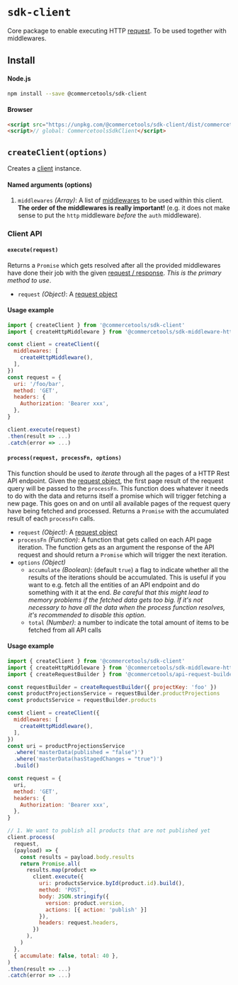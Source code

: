 # `sdk-client`
Core package to enable executing HTTP [request](/sdk/Glossary.md#clientrequest). To be used together with middlewares.

## Install

#### Node.js
```bash
npm install --save @commercetools/sdk-client
```

#### Browser
```html
<script src="https://unpkg.com/@commercetools/sdk-client/dist/commercetools-sdk-client.umd.min.js"></script>
<script>// global: CommercetoolsSdkClient</script>
```

## `createClient(options)`

Creates a [client](/sdk/Glossary.md#client) instance.

#### Named arguments (options)

1. `middlewares` *(Array)*: A list of [middlewares](/sdk/Middlewares.md) to be used within this client. **The order of the middlewares is really important!** (e.g. it does not make sense to put the `http` middleware *before* the `auth` middleware).

### Client API

#### `execute(request)`
Returns a `Promise` which gets resolved after all the provided middlewares have done their job with the given [request / response](/sdk/Middlewares.md). _This is the primary method to use_.

- `request` *(Object)*: A [request object](/sdk/Glossary.md#clientrequest)

#### Usage example

```js
import { createClient } from '@commercetools/sdk-client'
import { createHttpMiddleware } from '@commercetools/sdk-middleware-http'

const client = createClient({
  middlewares: [
    createHttpMiddleware(),
  ],
})
const request = {
  uri: '/foo/bar',
  method: 'GET',
  headers: {
    Authorization: 'Bearer xxx',
  },
}

client.execute(request)
.then(result => ...)
.catch(error => ...)
```


#### `process(request, processFn, options)`
This function should be used to _iterate_ through all the pages of a HTTP Rest API endpoint. Given the [request object](/sdk/Glossary.md#clientrequest), the first page result of the request query will be passed to the `processFn`. This function does whatever it needs to do with the data and returns itself a promise which will trigger fetching a new page. This goes on and on until all available pages of the request query have being fetched and processed.
Returns a `Promise` with the accumulated result of each `processFn` calls.

- `request` *(Object)*: A [request object](/sdk/Glossary.md#clientrequest)
- `processFn` *(Function)*: A function that gets called on each API page iteration. The function gets as an argument the response of the API request and should return a `Promise` which will trigger the next iteration.
- `options` *(Object)*
  - `accumulate` *(Boolean)*: (default `true`) a flag to indicate whether all the results of the iterations should be accumulated. This is useful if you want to e.g. fetch all the entities of an API endpoint and do something with it at the end. _Be careful that this might lead to memory problems if the fetched data gets too big. If it's not necessary to have all the data when the process function resolves, it's recommended to disable this option_.
  - `total` *(Number)*: a number to indicate the total amount of items to be fetched from all API calls

#### Usage example

```js
import { createClient } from '@commercetools/sdk-client'
import { createHttpMiddleware } from '@commercetools/sdk-middleware-http'
import { createRequestBuilder } from '@commercetools/api-request-builder'

const requestBuilder = createRequestBuilder({ projectKey: 'foo' })
const productProjectionsService = requestBuilder.productProjections
const productsService = requestBuilder.products

const client = createClient({
  middlewares: [
    createHttpMiddleware(),
  ],
})
const uri = productProjectionsService
  .where('masterData(published = "false")')
  .where('masterData(hasStagedChanges = "true")')
  .build()

const request = {
  uri,
  method: 'GET',
  headers: {
    Authorization: 'Bearer xxx',
  },
}

// 1. We want to publish all products that are not published yet
client.process(
  request,
  (payload) => {
    const results = payload.body.results
    return Promise.all(
      results.map(product =>
        client.execute({
          uri: productsService.byId(product.id).build(),
          method: 'POST',
          body: JSON.stringify({
            version: product.version,
            actions: [{ action: 'publish' }]
          }),
          headers: request.headers,
        })
      ),
    )
  },
  { accumulate: false, total: 40 },
)
.then(result => ...)
.catch(error => ...)
```
